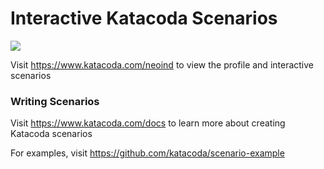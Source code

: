 # Interactive Katacoda Scenarios

[![](http://shields.katacoda.com/katacoda/neoind/count.svg)](https://www.katacoda.com/neoind "Get your profile on Katacoda.com")

Visit https://www.katacoda.com/neoind to view the profile and interactive scenarios

### Writing Scenarios
Visit https://www.katacoda.com/docs to learn more about creating Katacoda scenarios

For examples, visit https://github.com/katacoda/scenario-example

